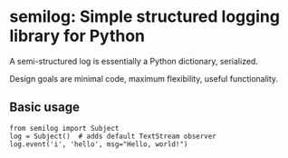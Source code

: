 # semilog: Simple structured logging library for Python

A semi-structured log is essentially a Python dictionary, serialized.

Design goals are minimal code, maximum flexibility, useful functionality.

## Basic usage

    from semilog import Subject
    log = Subject()  # adds default TextStream observer
    log.event('i', 'hello', msg="Hello, world!")


